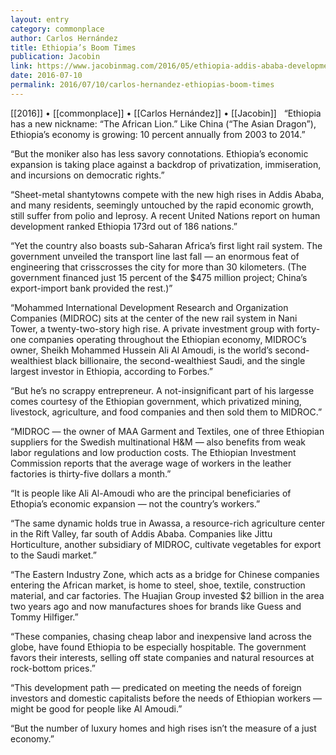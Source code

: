 ```yaml
---
layout: entry
category: commonplace
author: Carlos Hernández
title: Ethiopia’s Boom Times
publication: Jacobin
link: https://www.jacobinmag.com/2016/05/ethiopia-addis-ababa-development-midroc-amoudi/
date: 2016-07-10
permalink: 2016/07/10/carlos-hernandez-ethiopias-boom-times
---
```


[[2016]] • [[commonplace]] • [[Carlos Hernández]] • [[Jacobin]]
 
“Ethiopia has a new nickname: “The African Lion.” Like China (“The Asian Dragon”), Ethiopia’s economy is growing: 10 percent annually from 2003 to 2014.”

“But the moniker also has less savory connotations. Ethiopia’s economic expansion is taking place against a backdrop of privatization, immiseration, and incursions on democratic rights.”

“Sheet-metal shantytowns compete with the new high rises in Addis Ababa, and many residents, seemingly untouched by the rapid economic growth, still suffer from polio and leprosy. A recent United Nations report on human development ranked Ethiopia 173rd out of 186 nations.”

“Yet the country also boasts sub-Saharan Africa’s first light rail system. The government unveiled the transport line last fall — an enormous feat of engineering that crisscrosses the city for more than 30 kilometers. (The government financed just 15 percent of the $475 million project; China’s export-import bank provided the rest.)”

“Mohammed International Development Research and Organization Companies (MIDROC) sits at the center of the new rail system in Nani Tower, a twenty-two-story high rise. A private investment group with forty-one companies operating throughout the Ethiopian economy, MIDROC’s owner, Sheikh Mohammed Hussein Ali Al Amoudi, is the world’s second-wealthiest black billionaire, the second-wealthiest Saudi, and the single largest investor in Ethiopia, according to Forbes.”

“But he’s no scrappy entrepreneur. A not-insignificant part of his largesse comes courtesy of the Ethiopian government, which privatized mining, livestock, agriculture, and food companies and then sold them to MIDROC.”

“MIDROC — the owner of MAA Garment and Textiles, one of three Ethiopian suppliers for the Swedish multinational H&M — also benefits from weak labor regulations and low production costs. The Ethiopian Investment Commission reports that the average wage of workers in the leather factories is thirty-five dollars a month.”

“It is people like Ali Al-Amoudi who are the principal beneficiaries of Ethopia’s economic expansion — not the country’s workers.”

“The same dynamic holds true in Awassa, a resource-rich agriculture center in the Rift Valley, far south of Addis Ababa. Companies like Jittu Horticulture, another subsidiary of MIDROC, cultivate vegetables for export to the Saudi market.”

“The Eastern Industry Zone, which acts as a bridge for Chinese companies entering the African market, is home to steel, shoe, textile, construction material, and car factories. The Huajian Group invested $2 billion in the area two years ago and now manufactures shoes for brands like Guess and Tommy Hilfiger.”

“These companies, chasing cheap labor and inexpensive land across the globe, have found Ethiopia to be especially hospitable. The government favors their interests, selling off state companies and natural resources at rock-bottom prices.”

“This development path — predicated on meeting the needs of foreign investors and domestic capitalists before the needs of Ethiopian workers — might be good for people like Al Amoudi.”

“But the number of luxury homes and high rises isn’t the measure of a just economy.”

